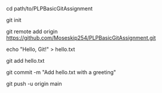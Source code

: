 cd path/to/PLPBasicGitAssignment

git init

git remote add origin  https://github.com/Moseskip254/PLPBasicGitAssignment.git

echo "Hello, Git!" > hello.txt

git add hello.txt

git commit -m "Add hello.txt with a greeting"

git push -u origin main

